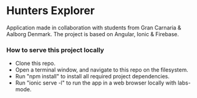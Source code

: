 # Hunters Explorer
Application made in collaboration with students from Gran Carnaria & Aalborg Denmark.
The project is based on Angular, Ionic & Firebase.

### How to serve this project locally
* Clone this repo.
* Open a terminal window, and navigate to this repo on the filesystem.
* Run "npm install" to install all required project dependencies. 
* Run "ionic serve -l" to run the app in a web browser locally with labs-mode.


